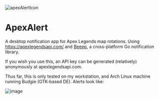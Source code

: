 ![apexAlertIcon](https://user-images.githubusercontent.com/15215359/121576326-43b4eb00-c9f6-11eb-9c36-38adb5ab2621.png)
# ApexAlert

A desktop notification app for Apex Legends map rotations. Using https://apexlegendsapi.com/ and [Beeep](https://github.com/gen2brain/beeep), a cross-platform Go notification library.

If you wish you use this, an API key can be generated (relatively) anonymously at apexlegendsapi.com.

Thus far, this is only tested on my workstation, and Arch Linux machine running Budgie (GTK-based DE). Alerts look like:

![image](https://user-images.githubusercontent.com/15215359/121745794-dd51ca80-cad2-11eb-8144-dfc0d3a39c4e.png)

